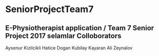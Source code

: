 # SeniorProjectTeam7
E-Physiotherapist application / Team 7 Senior Project 2017
selamlar
Colloborators
-------------
Aysenur Kizilcikli
Hatice Dogan
Kubilay Kayaran
Ali Zeynalov

